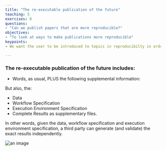 ```yaml
---
title: "The re-executable publication of the future"
teaching: 5
exercises: 0
questions:
- "Can we publish papers that are more reproducible?"
objectives:
- "To look at ways to make publications more reproducible"
keypoints:
- We want the user to be introduced to topics in reproducibilty in order to prepare them for the types of items that will be presented in the training materials.

---
```


### The re-executable publication of the future includes:
* Words, as usual, PLUS the following supplemental information:

But also, the:

* Data
* Workflow Specification
* Execution Environment Specification
* Complete Results
as supplementary files.

In other words, given the data, workflow specification and execution environment specification, a third party can generate (and validate) the exact results independently.

![an image]({{site.root}}/fig/futur_paper.png)
